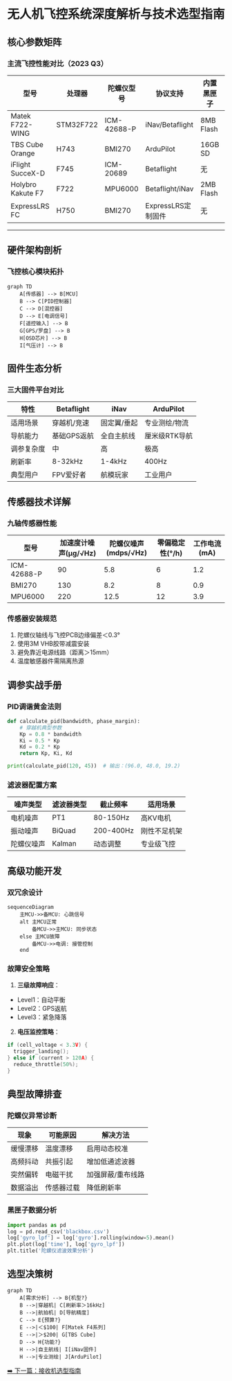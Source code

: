 # 无人机飞控系统深度解析与技术选型指南

## 核心参数矩阵
### 主流飞控性能对比（2023 Q3）
| 型号               | 处理器    | 陀螺仪型号   | 协议支持              | 内置黑匣子 | 价格区间 |
|--------------------|-----------|-------------|----------------------|------------|----------|
| Matek F722-WING    | STM32F722 | ICM-42688-P | iNav/Betaflight      | 8MB Flash  | $80-$120 |
| TBS Cube Orange    | H743      | BMI270      | ArduPilot            | 16GB SD    | $200-$260|
| iFlight SucceX-D   | F745      | ICM-20689   | Betaflight           | 无         | $60-$90  |
| Holybro Kakute F7  | F722      | MPU6000     | Betaflight/iNav      | 2MB Flash  | $70-$100 |
| ExpressLRS FC      | H750      | BMI270      | ExpressLRS定制固件    | 无         | $45-$65  |

---

## 硬件架构剖析
### 飞控核心模块拓扑
```mermaid
graph TD
    A[传感器] --> B[MCU]
    B --> C[PID控制器]
    C --> D[混控器]
    D --> E[电调信号]
    F[遥控输入] --> B
    G[GPS/罗盘] --> B
    H[OSD芯片] --> B
    I[气压计] --> B
```

## 固件生态分析
### 三大固件平台对比
| 特性          | Betaflight       | iNav             | ArduPilot        |
|---------------|------------------|------------------|------------------|
| 适用场景      | 穿越机/竞速      | 固定翼/垂起      | 专业测绘/物流    |
| 导航能力      | 基础GPS返航      | 全自主航线       | 厘米级RTK导航    |
| 调参复杂度    | 中               | 高               | 极高             |
| 刷新率        | 8-32kHz          | 1-4kHz           | 400Hz            |
| 典型用户      | FPV爱好者        | 航模玩家         | 工业用户         |

## 传感器技术详解
### 九轴传感器性能
| 型号        | 加速度计噪声(μg/√Hz) | 陀螺仪噪声(mdps/√Hz) | 零偏稳定性(°/h) | 工作电流(mA) |
|-------------|----------------------|----------------------|------------------|--------------|
| ICM-42688-P | 90                   | 5.8                  | 6                | 1.2          |
| BMI270      | 130                  | 8.2                  | 8                | 0.9          |
| MPU6000     | 220                  | 12.5                 | 12               | 3.9          |

### 传感器安装规范
1. 陀螺仪轴线与飞控PCB边缘偏差＜0.3°
2. 使用3M VHB胶带减震安装
3. 避免靠近电源线路（距离＞15mm）
4. 温度敏感器件需隔离热源 

## 调参实战手册
### PID调谐黄金法则
``` python
def calculate_pid(bandwidth, phase_margin):
    # 穿越机典型参数
    Kp = 0.8 * bandwidth
    Ki = 0.5 * Kp
    Kd = 0.2 * Kp
    return Kp, Ki, Kd

print(calculate_pid(120, 45))  # 输出：(96.0, 48.0, 19.2)
```
### 滤波器配置方案
| 噪声类型       | 滤波器类型   | 截止频率      | 适用场景             |
|----------------|--------------|---------------|----------------------|
| 电机噪声       | PT1          | 80-150Hz      | 高KV电机             |
| 振动噪声       | BiQuad       | 200-400Hz     | 刚性不足机架         |
| 陀螺仪噪声     | Kalman       | 动态调整      | 专业级飞控           |

## 高级功能开发
### 双冗余设计
```mermaid
sequenceDiagram
    主MCU->>备MCU: 心跳信号
    alt 主MCU正常
        备MCU->>主MCU: 同步状态
    else 主MCU故障
        备MCU->>电调: 接管控制
    end
```
### 故障安全策略
1. **三级故障响应​**：
- Level1：自动平衡
- Level2：GPS返航
- Level3：紧急降落

2. **电压监控策略**：
```c
if (cell_voltage < 3.3V) {
  trigger_landing();
} else if (current > 120A) {
  reduce_throttle(50%);
}
```

## 典型故障排查
### 陀螺仪异常诊断
| 现象       | 可能原因     | 解决方法               |
|------------|--------------|------------------------|
| 缓慢漂移   | 温度漂移     | 启用动态校准           |
| 高频抖动   | 共振引起     | 增加低通滤波器         |
| 突然偏转   | 电磁干扰     | 加强屏蔽/重布线路      |
| 数据溢出   | 传感器过载   | 降低刷新率             |

### 黑匣子数据分析
```python
import pandas as pd
log = pd.read_csv('blackbox.csv')
log['gyro_lpf'] = log['gyro'].rolling(window=5).mean()
plt.plot(log['time'], log['gyro_lpf'])
plt.title('陀螺仪滤波效果分析')
```

## 选型决策树

```mermaid
graph TD
    A[需求分析] --> B{机型?}
    B -->|穿越机| C[刷新率＞16kHz]
    B -->|航拍机| D[导航精度]
    C --> E{预算?}
    E -->|＜$100| F[Matek F4系列]
    E -->|＞$200| G[TBS Cube]
    D --> H{功能?}
    H -->|自主航线| I[iNav固件]
    H -->|专业测绘| J[ArduPilot]
``` 
[➡️ 下一篇：接收机选型指南](./receiver.md)